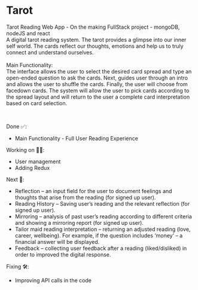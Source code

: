 # Tarot
Tarot Reading Web App - On the making
FullStack project - mongoDB, nodeJS and react 
<br />
A digital tarot reading system. The tarot provides a glimpse into our inner self
world. The cards reflect our thoughts, emotions and help us to truly connect and understand ourselves.
<br />
<br />
Main Functionality:<br />
The interface allows the user to select the desired card spread and type an open-ended question to ask
the cards. Next, guides user through an intro and allows the user to shuffle the cards. Finally, the user
will choose from facedown cards. The system will allow the user to pick cards according to the spread
layout and will return to the user a complete card interpretation based on card selection.

<br />

Done ✅:
<br />
- Main Functionality - Full User Reading Experience <br />

Working on 👷‍♀️: <br />
- User management <br />
- Adding Redux <br />

Next 🔮:
- Reflection – an input field for the user to document feelings and thoughts that arise from the reading (for signed up user). <br />
- Reading History – Saving user’s reading and the relevant reflection (for signed up user).<br />
- Mirroring – analysis of past user’s reading according to different criteria and showing a mirroring report (for signed up user).<br />
- Tailor maid reading interpretation – returning an adjusted reading (love, career, wellbeing). For example, if the question includes ‘money’ – a financial answer will be       displayed. <br />
- Feedback – collecting user feedback after a reading (liked/disliked) in order to improved the digital response. <br />


Fixing 🛠: <br />
- Improving API calls in the code
